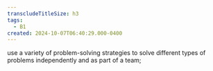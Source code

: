 ```yaml
---
transcludeTitleSize: h3
tags:
  - B1
created: 2024-10-07T06:40:29.000-0400
---
```

use a variety of problem-solving strategies to solve different types of problems independently and as part of a team;